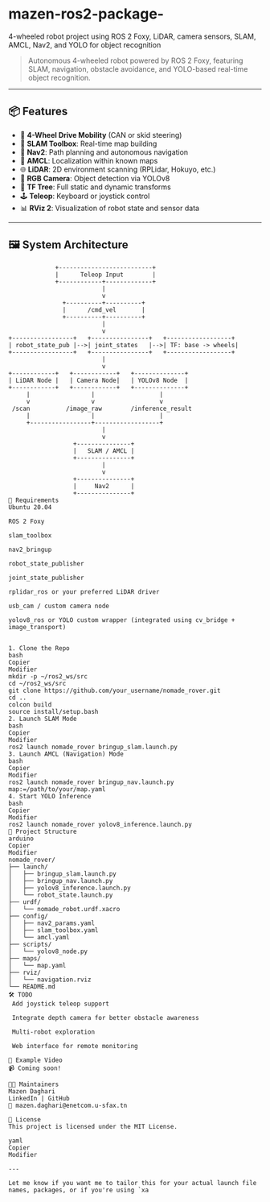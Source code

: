 # mazen-ros2-package-
4-wheeled robot project using ROS 2 Foxy, LiDAR, camera sensors, SLAM, AMCL, Nav2, and YOLO for object recognition

> Autonomous 4-wheeled robot powered by ROS 2 Foxy, featuring SLAM, navigation, obstacle avoidance, and YOLO-based real-time object recognition.

---

## 📦 Features

- 🔁 **4-Wheel Drive Mobility** (CAN or skid steering)
- 🧭 **SLAM Toolbox**: Real-time map building
- 🧠 **Nav2**: Path planning and autonomous navigation
- 🎯 **AMCL**: Localization within known maps
- 🌐 **LiDAR**: 2D environment scanning (RPLidar, Hokuyo, etc.)
- 🎥 **RGB Camera**: Object detection via YOLOv8
- 📡 **TF Tree**: Full static and dynamic transforms
- 🕹️ **Teleop**: Keyboard or joystick control
- 📊 **RViz 2**: Visualization of robot state and sensor data

---

## 🖼️ System Architecture

```text
             +--------------------------+
             |      Teleop Input        |
             +------------+-------------+
                          |
                          v
               +----------+----------+
               |      /cmd_vel       |
               +----------+----------+
                          |
                          v
+-----------------+   +----------------+   +------------------+
| robot_state_pub |-->| joint_states   |-->| TF: base -> wheels|
+-----------------+   +----------------+   +------------------+
                          |
                          v
+------------+   +------------+   +--------------+
| LiDAR Node |   | Camera Node|   | YOLOv8 Node  |
+------------+   +------------+   +--------------+
     |                 |                  |
     v                 v                  v
 /scan          /image_raw        /inference_result
     |                 |                  |
     +-----------------+------------------+
                          |
                          v
                  +---------------+
                  |   SLAM / AMCL |
                  +---------------+
                          |
                          v
                  +---------------+
                  |     Nav2      |
                  +---------------+
🧰 Requirements
Ubuntu 20.04

ROS 2 Foxy

slam_toolbox

nav2_bringup

robot_state_publisher

joint_state_publisher

rplidar_ros or your preferred LiDAR driver

usb_cam / custom camera node

yolov8_ros or YOLO custom wrapper (integrated using cv_bridge + image_transport)


1. Clone the Repo
bash
Copier
Modifier
mkdir -p ~/ros2_ws/src
cd ~/ros2_ws/src
git clone https://github.com/your_username/nomade_rover.git
cd ..
colcon build
source install/setup.bash
2. Launch SLAM Mode
bash
Copier
Modifier
ros2 launch nomade_rover bringup_slam.launch.py
3. Launch AMCL (Navigation) Mode
bash
Copier
Modifier
ros2 launch nomade_rover bringup_nav.launch.py map:=/path/to/your/map.yaml
4. Start YOLO Inference
bash
Copier
Modifier
ros2 launch nomade_rover yolov8_inference.launch.py
📂 Project Structure
arduino
Copier
Modifier
nomade_rover/
├── launch/
│   ├── bringup_slam.launch.py
│   ├── bringup_nav.launch.py
│   ├── yolov8_inference.launch.py
│   └── robot_state.launch.py
├── urdf/
│   └── nomade_robot.urdf.xacro
├── config/
│   ├── nav2_params.yaml
│   ├── slam_toolbox.yaml
│   └── amcl.yaml
├── scripts/
│   └── yolov8_node.py
├── maps/
│   └── map.yaml
├── rviz/
│   └── navigation.rviz
└── README.md
🛠️ TODO
 Add joystick teleop support

 Integrate depth camera for better obstacle awareness

 Multi-robot exploration

 Web interface for remote monitoring

🤖 Example Video
📹 Coming soon!

🧑‍💻 Maintainers
Mazen Daghari
LinkedIn | GitHub
📧 mazen.daghari@enetcom.u-sfax.tn

📝 License
This project is licensed under the MIT License.

yaml
Copier
Modifier

---

Let me know if you want me to tailor this for your actual launch file names, packages, or if you're using `xa

